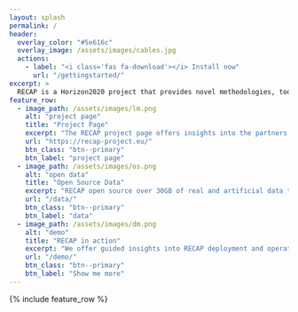 ```yaml
---
layout: splash
permalink: /
header:
  overlay_color: "#5e616c"
  overlay_image: /assets/images/cables.jpg
  actions:
    - label: "<i class='fas fa-download'></i> Install now"
      url: "/gettingstarted/"
excerpt: >
  RECAP is a Horizon2020 project that provides novel methodologies, tools and an enabling workflow for automated infrastructure deployment, monitoring, and analytics that result in lower costs and better quality of service.
feature_row:
  - image_path: /assets/images/lm.png
    alt: "project page"
    title: "Project Page"
    excerpt: "The RECAP project page offers insights into the partners, the RECAP approach, as well as finishes deliverables."
    url: "https://recap-project.eu/"
    btn_class: "btn--primary"
    btn_label: "project page"
  - image_path: /assets/images/os.png
    alt: "open data"
    title: "Open Source Data"
    excerpt: "RECAP open source over 30GB of real and artificial data traces available for research activities in cloud computing."
    url: "/data/"
    btn_class: "btn--primary"
    btn_label: "data"
  - image_path: /assets/images/dm.png
    alt: "demo"
    title: "RECAP in action"
    excerpt: "We offer guided insights into RECAP deployment and operation."
    url: "/demo/"
    btn_class: "btn--primary"
    btn_label: "Show me more"      
---
```


{% include feature_row %}